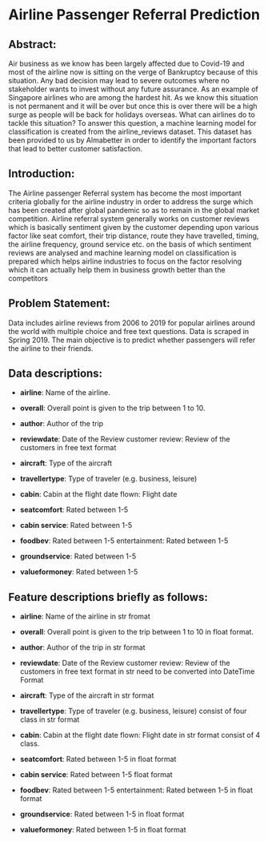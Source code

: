 # Airline Passenger Referral Prediction
## **Abstract:**
Air business as we know has been largely affected due to Covid-19 and most of the airline now is sitting on the verge of Bankruptcy because of this situation. Any bad decision may lead to severe outcomes where no stakeholder wants to invest without any future assurance. As an example of Singapore airlines who are among the hardest hit. As we know this situation is not permanent and it will be over but once this is over there will be a high surge as people will be back for holidays overseas. What can airlines do to tackle this situation? To answer this question, a machine learning model for classification is created from the airline_reviews dataset. This dataset has been  provided to us by Almabetter in order to identify the important factors that lead to better customer satisfaction.
## **Introduction**:
The Airline passenger Referral system has become the most important criteria globally for the airline industry in order to address the surge which has been created after global pandemic so as to remain in the global market competition. 
Airline referral system generally works on customer reviews which is basically sentiment given by the customer depending upon various factor like seat comfort, their trip distance, route they have travelled, timing, the airline frequency, ground service etc. on the basis of which sentiment reviews are analysed and machine learning model on classification is prepared which helps airline industries to focus on the factor resolving which it can actually help them in business growth better than the competitors
## **Problem Statement**:
Data includes airline reviews from 2006 to 2019 for popular airlines around the world with multiple choice and free text questions. Data is scraped in Spring 2019. The main objective is to predict whether passengers will refer the airline to their friends.

## **Data descriptions:**


*   **airline**: Name of the airline.

*   **overall**: Overall point is given to the trip between 1 to 10.


*   **author**: Author of the trip


*   **reviewdate**: Date of the Review customer review: Review of the customers in free text format



*  **aircraft**: Type of the aircraft

*   **travellertype**: Type of traveler (e.g. business, leisure)


*   **cabin**: Cabin at the flight date flown: Flight date

*  **seatcomfort**: Rated between 1-5


*   **cabin service**: Rated between 1-5

*   **foodbev**: Rated between 1-5 entertainment: Rated between 1-5


*   **groundservice**: Rated between 1-5

*   **valueformoney**: Rated between 1-5

## **Feature descriptions briefly as follows:**


*   **airline**: Name of the airline in str fromat

*   **overall**: Overall point is given to the trip between 1 to 10 in float format.


*   **author**: Author of the trip in str format


*   **reviewdate**: Date of the Review customer review: Review of the customers in free text format in str need to be converted into DateTime Format



*  **aircraft**: Type of the aircraft in str format

*   **travellertype**: Type of traveler (e.g. business, leisure) consist of four class in str format 


*   **cabin**: Cabin at the flight date flown: Flight date in str format consist of 4 class.

*  **seatcomfort**: Rated between 1-5 in float format


*   **cabin service**: Rated between 1-5 float format

*   **foodbev**: Rated between 1-5 entertainment: Rated between 1-5 in float format


*   **groundservice**: Rated between 1-5 in float format

*   **valueformoney**: Rated between 1-5 in float format





